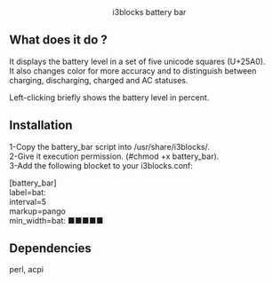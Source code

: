 <center>i3blocks battery bar</center>
						
	
What does it do ?
-----------------
It displays the battery level in a set of five unicode squares (U+25A0).<br>
It also changes color for more accuracy and to distinguish between<br>
charging, discharging, charged and AC statuses.<br>
	
Left-clicking briefly shows the battery level in percent.<br>

Installation
------------
1-Copy the battery_bar script into /usr/share/i3blocks/.<br>
2-Give it execution permission. (#chmod +x battery_bar).<br>
3-Add the following blocket to your i3blocks.conf:<br>

[battery_bar]<br>
label=bat:<br>
interval=5<br>
markup=pango<br>
min_width=bat: ■■■■■

	
Dependencies
-------------
perl, acpi
	

	
	
